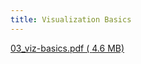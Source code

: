 ```yaml
---
title: Visualization Basics
---
```


[03_viz-basics.pdf ( <i class="far fa-file-pdf"></i> 4.6 MB)](../../files/slides/03_viz-basics.pdf)
